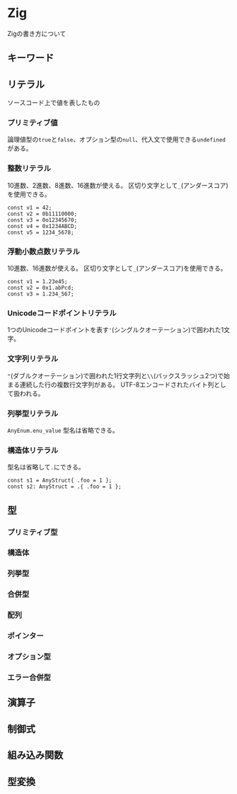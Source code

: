 # Zig

Zigの書き方について

## キーワード

## リテラル

ソースコード上で値を表したもの

### プリミティブ値

論理値型の`true`と`false`、オプション型の`null`、代入文で使用できる`undefined`がある。

### 整数リテラル

10進数、2進数、8進数、16進数が使える。
区切り文字として`_`(アンダースコア)を使用できる。

```zig
const v1 = 42;
const v2 = 0b11110000;
const v3 = 0o12345670;
const v4 = 0x1234ABCD;
const v5 = 1234_5678;
```

### 浮動小数点数リテラル

10進数、16進数が使える。
区切り文字として`_`(アンダースコア)を使用できる。

```zig
const v1 = 1.23e45;
const v2 = 0x1.abPcd;
const v3 = 1.234_567;
```

### Unicodeコードポイントリテラル

1つのUnicodeコードポイントを表す`'`(シングルクオーテーション)で囲われた1文字。

### 文字列リテラル

`"`(ダブルクオーテーション)で囲われた1行文字列と`\\`(バックスラッシュ2つ)で始まる連続した行の複数行文字列がある。
UTF-8エンコードされたバイト列として扱われる。

### 列挙型リテラル

`AnyEnum.enu_value`
型名は省略できる。

### 構造体リテラル

型名は省略して`.`にできる。

```zig
const s1 = AnyStruct{ .foo = 1 };
const s2: AnyStruct = .{ .foo = 1 };
```

## 型

### プリミティブ型

### 構造体

### 列挙型

### 合併型

### 配列

### ポインター

### オプション型

### エラー合併型

## 演算子

## 制御式

## 組み込み関数

## 型変換
